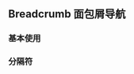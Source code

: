 ## Breadcrumb 面包屑导航

<box>

### 基本使用

<vuecode md>
<div slot="demo">
  <Demos-Breadcrumb-Basic />
</div>
</vuecode>

</box>
<box>

### 分隔符

<vuecode md>
<div slot="demo">
  <Demos-Breadcrumb-Separator />
</div>
</vuecode>

</box>